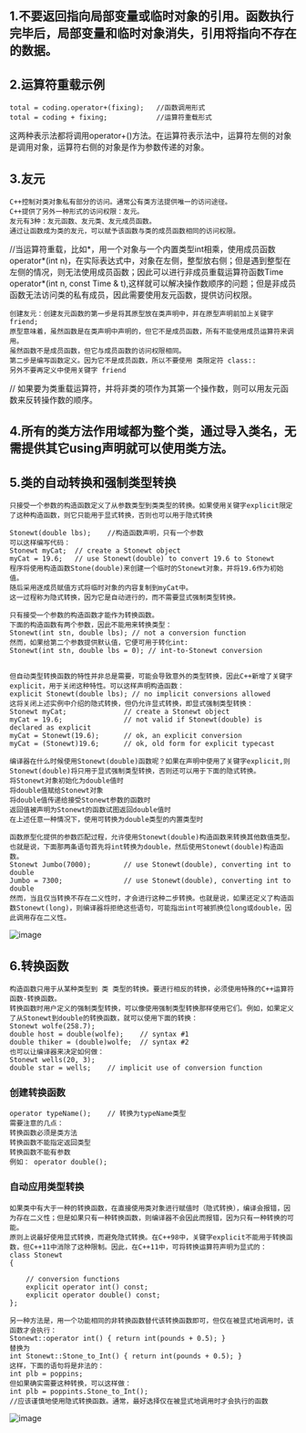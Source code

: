 ## 1.不要返回指向局部变量或临时对象的引用。函数执行完毕后，局部变量和临时对象消失，引用将指向不存在的数据。
## 2.运算符重载示例
    total = coding.operator+(fixing);   //函数调用形式
    total = coding + fixing;            //运算符重载形式
这两种表示法都将调用operator+()方法。在运算符表示法中，运算符左侧的对象是调用对象，运算符右侧的对象是作为参数传递的对象。
## 3.友元
    C++控制对类对象私有部分的访问。通常公有类方法提供唯一的访问途径。
    C++提供了另外一种形式的访问权限：友元。
    友元有3种：友元函数、友元类、友元成员函数。
    通过让函数成为类的友元，可以赋予该函数与类的成员函数相同的访问权限。
//当运算符重载，比如*，用一个对象与一个内置类型int相乘，使用成员函数operator*(int n)，在实际表达式中，对象在左侧，整型放右侧；但是遇到整型在左侧的情况，则无法使用成员函数；因此可以进行非成员重载运算符函数Time operator*(int n, const Time & t),这样就可以解决操作数顺序的问题；但是非成员函数无法访问类的私有成员，因此需要使用友元函数，提供访问权限。
    
    创建友元：创建友元函数的第一步是将其原型放在类声明中，并在原型声明前加上关键字friend;
    原型意味着，虽然函数是在类声明中声明的，但它不是成员函数，所有不能使用成员运算符来调用。
    虽然函数不是成员函数，但它与成员函数的访问权限相同。
    第二步是编写函数定义。因为它不是成员函数，所以不要使用 类限定符 class::
    另外不要再定义中使用关键字 friend
// 如果要为类重载运算符，并将非类的项作为其第一个操作数，则可以用友元函数来反转操作数的顺序。

## 4.所有的类方法作用域都为整个类，通过导入类名，无需提供其它using声明就可以使用类方法。
## 5.类的自动转换和强制类型转换
    只接受一个参数的构造函数定义了从参数类型到类类型的转换。如果使用关键字explicit限定了这种构造函数，则它只能用于显式转换，否则也可以用于隐式转换
    
    Stonewt(double lbs);    //构造函数声明，只有一个参数
    可以这样编写代码：
    Stonewt myCat;  // create a Stonewt object
    myCat = 19.6;   // use Stonewt(double) to convert 19.6 to Stonewt
    程序将使用构造函数Stone(double)来创建一个临时的Stonewt对象，并将19.6作为初始值。
    随后采用逐成员赋值方式将临时对象的内容复制到myCat中。
    这一过程称为隐式转换，因为它是自动进行的，而不需要显式强制类型转换。

    只有接受一个参数的构造函数才能作为转换函数。
    下面的构造函数有两个参数，因此不能用来转换类型：
    Stonewt(int stn, double lbs); // not a conversion function
    然而，如果给第二个参数提供默认值，它便可用于转化int:
    Stonewt(int stn, double lbs = 0); // int-to-Stonewt conversion


    但自动类型转换函数的特性并非总是需要，可能会导致意外的类型转换，因此C++新增了关键字explicit，用于关闭这种特性。可以这样声明构造函数：
    explicit Stonewt(double lbs); // no implicit conversions allowed
    这将关闭上述实例中介绍的隐式转换，但仍允许显式转换，即显式强制类型转换：
    Stonewt myCat;              // create a Stonewt object
    myCat = 19.6;               // not valid if Stonewt(double) is declared as explicit
    myCat = Stonewt(19.6);      // ok, an explicit conversion
    myCat = (Stonewt)19.6;      // ok, old form for explicit typecast

    编译器在什么时候使用Stonewt(double)函数呢？如果在声明中使用了关键字explicit,则Stonewt(double)将只用于显式强制类型转换，否则还可以用于下面的隐式转换。
    将Stonewt对象初始化为double值时
    将double值赋给Stonewt对象
    将double值传递给接受Stonewt参数的函数时
    返回值被声明为Stonewt的函数试图返回double值时
    在上述任意一种情况下，使用可转换为double类型的内置类型时

    函数原型化提供的参数匹配过程，允许使用Stonewt(double)构造函数来转换其他数值类型。也就是说，下面那两条语句首先将int转换为double，然后使用Stonewt(double)构造函数。
    Stonewt Jumbo(7000);        // use Stonewt(double), converting int to double
    Jumbo = 7300;               // use Stonewt(double), converting int to double
    然而，当且仅当转换不存在二义性时，才会进行这种二步转换。也就是说，如果还定义了构造函数Stonewt(long)，则编译器将拒绝这些语句，可能指出int可被抓换位long或double，因此调用存在二义性。

![image](https://github.com/liam1992-web/cpp_study_notes/assets/61104738/aba931c5-2cd1-4ba7-96c6-abfc6a070bb8)

## 6.转换函数
    构造函数只用于从某种类型到 类 类型的转换。要进行相反的转换，必须使用特殊的C++运算符函数-转换函数。
    转换函数时用户定义的强制类型转换，可以像使用强制类型转换那样使用它们。例如，如果定义了从Stonewt到double的转换函数，就可以使用下面的转换：
    Stonewt wolfe(258.7);
    double host = double(wolfe);    // syntax #1
    double thiker = (double)wolfe;  // syntax #2
    也可以让编译器来决定如何做：
    Stonewt wells(20, 3);
    double star = wells;    // implicit use of conversion function

### 创建转换函数
    operator typeName();    // 转换为typeName类型
    需要注意的几点：
    转换函数必须是类方法
    转换函数不能指定返回类型
    转换函数不能有参数
    例如： operator double();
### 自动应用类型转换
    如果类中有大于一种的转换函数，在直接使用类对象进行赋值时（隐式转换），编译会报错，因为存在二义性；但是如果只有一种转换函数，则编译器不会因此而报错，因为只有一种转换的可能。
    原则上说最好使用显式转换，而避免隐式转换。在C++98中，关键字explicit不能用于转换函数，但C++11中消除了这种限制。因此，在C++11中，可将转换运算符声明为显式的：
    class Stonewt
    {

        // conversion functions
        explicit operator int() const;
        explicit operator double() const;
    };

    另一种方法是，用一个功能相同的非转换函数替代该转换函数即可，但仅在被显式地调用时，该函数才会执行：
    Stonewt::operator int() { return int(pounds + 0.5); }
    替换为
    int Stonewt::Stone_to_Int() { return int(pounds + 0.5); }
    这样，下面的语句将是非法的：
    int plb = poppins;
    但如果确实需要这种转换，可以这样做：
    int plb = poppints.Stone_to_Int();
    //应该谨慎地使用隐式转换函数。通常，最好选择仅在被显式地调用时才会执行的函数
![image](https://github.com/liam1992-web/cpp_study_notes/assets/61104738/516ae1b3-9bb2-4e03-9e97-45d2846089a6)

